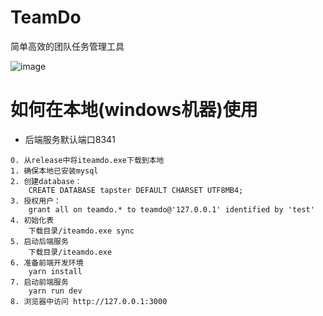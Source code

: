 # TeamDo
简单高效的团队任务管理工具

![image](https://user-images.githubusercontent.com/7345689/192682303-7184742b-794a-4dfe-b649-5328bf5a63b9.png)

# 如何在本地(windows机器)使用
- 后端服务默认端口8341
```
0. 从release中将iteamdo.exe下载到本地
1. 确保本地已安装mysql
2. 创建database：
    CREATE DATABASE tapster DEFAULT CHARSET UTF8MB4;
3. 授权用户：
    grant all on teamdo.* to teamdo@'127.0.0.1' identified by 'test'
4. 初始化表
    下载目录/iteamdo.exe sync
5. 启动后端服务
    下载目录/iteamdo.exe
6. 准备前端开发环境
    yarn install
7. 启动前端服务
    yarn run dev
8. 浏览器中访问 http://127.0.0.1:3000
```